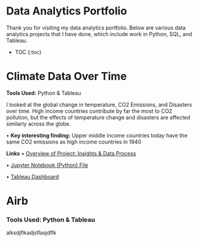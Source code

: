 # Data Analytics Portfolio

Thank you for visiting my data analytics portfolio. Below are various data analytics projects that I have done, which include work in Python, SQL, and Tableau. 

* TOC
{:toc}

# Climate Data Over Time
**Tools Used:** Python & Tableau

I looked at the global change in temperature, CO2 Emissions, and Disasters over time. High income countries contribute by far the most to CO2 pollution, but the effects of temperature change and disasters are affected similarly across the globe. 

• **Key interesting finding:** Upper middle income countries today have the same CO2 emissions as high income countries in 1940

**Links**
• [Overview of Project: Insights & Data Process](https://rossurbina.github.io/Climate_Data/)

• [Jupyter Notebook (Python) File](https://github.com/rossurbina/Climate_Data/blob/main/Climate_Data_Analysis.ipynb)

• [Tableau Dashboard](https://public.tableau.com/app/profile/ross.urbina/viz/GlobalClimateVisualizationProject/Dashboard1)

# Airb
### **Tools Used:** Python & Tableau

alksdjflkadjsflasjdflk
